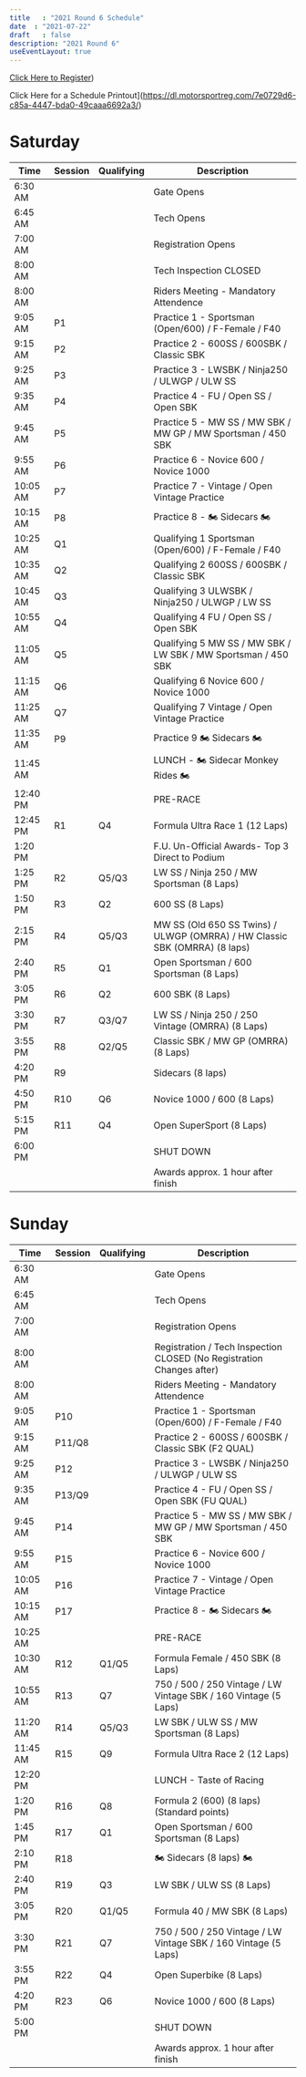 ```yaml
---
title   : "2021 Round 6 Schedule"
date  : "2021-07-22"
draft   : false
description: "2021 Round 6"
useEventLayout: true
---
```


 [Click Here to Register](http://msreg.com/WMRRAR6RIDGE2021))

Click Here for a Schedule Printout](https://dl.motorsportreg.com/7e0729d6-c85a-4447-bda0-49caaa6692a3/)

# Saturday

| Time     | Session | Qualifying | Description                                                                |
|----------|---------|------------|----------------------------------------------------------------------------|
| 6:30 AM  |         |            | Gate Opens                                                                 |
| 6:45 AM  |         |            | Tech Opens                                                                 |
| 7:00 AM  |         |            | Registration Opens                                                         |
| 8:00 AM  |         |            | Tech Inspection CLOSED                                                     |
| 8:00 AM  |         |            | Riders Meeting - Mandatory Attendence                                      |
| 9:05 AM  | P1      |            | Practice 1 -  Sportsman (Open/600) / F-Female / F40                        |
| 9:15 AM  | P2      |            | Practice 2 - 600SS / 600SBK / Classic SBK                                  |
| 9:25 AM  | P3      |            | Practice 3 - LWSBK / Ninja250 / ULWGP / ULW SS                             |
| 9:35 AM  | P4      |            | Practice 4 - FU / Open SS / Open SBK                                       |
| 9:45 AM  | P5      |            | Practice 5 - MW SS / MW SBK / MW GP / MW Sportsman / 450 SBK               |
| 9:55 AM  | P6      |            | Practice 6 - Novice 600 / Novice 1000                                      |
| 10:05 AM | P7      |            | Practice 7 -  Vintage / Open Vintage Practice                              |
| 10:15 AM | P8      |            | Practice 8 - 🏍️ Sidecars 🏍️                                               |
| 10:25 AM | Q1      |            | Qualifying 1 Sportsman (Open/600) / F-Female / F40                         |
| 10:35 AM | Q2      |            | Qualifying 2 600SS / 600SBK / Classic SBK                                  |
| 10:45 AM | Q3      |            | Qualifying 3 ULWSBK / Ninja250 / ULWGP / LW SS                             |
| 10:55 AM | Q4      |            | Qualifying 4 FU / Open SS / Open SBK                                       |
| 11:05 AM | Q5      |            | Qualifying 5 MW SS / MW SBK / LW SBK / MW Sportsman / 450 SBK              |
| 11:15 AM | Q6      |            | Qualifying 6 Novice 600 / Novice 1000                                      |
| 11:25 AM | Q7      |            | Qualifying 7 Vintage / Open Vintage Practice                               |
| 11:35 AM | P9      |            | Practice 9 🏍️ Sidecars 🏍️                                                 |
| 11:45 AM |         |            | LUNCH - 🏍️ Sidecar Monkey Rides 🏍️                                        |
| 12:40 PM |         |            | PRE-RACE                                                                   |
| 12:45 PM | R1      | Q4         | Formula Ultra Race 1 (12 Laps)                                             |
| 1:20 PM  |         |            | F.U.  Un-Official Awards- Top 3 Direct to Podium                           |
| 1:25 PM  | R2      | Q5/Q3      | LW SS / Ninja 250 / MW Sportsman (8 Laps)                                  |
| 1:50 PM  | R3      | Q2         | 600 SS (8 Laps)                                                            |
| 2:15 PM  | R4      | Q5/Q3      | MW SS (Old 650 SS Twins) / ULWGP (OMRRA) / HW Classic SBK (OMRRA) (8 laps) |
| 2:40 PM  | R5      | Q1         | Open Sportsman / 600 Sportsman (8 Laps)                                    |
| 3:05 PM  | R6      | Q2         | 600 SBK (8 Laps)                                                           |
| 3:30 PM  | R7      | Q3/Q7      | LW SS / Ninja 250 / 250 Vintage (OMRRA) (8 Laps)                           |
| 3:55 PM  | R8      | Q2/Q5      | Classic SBK / MW GP (OMRRA)  (8 Laps)                                      |
| 4:20 PM  | R9      |            | Sidecars (8 laps)                                                          |
| 4:50 PM  | R10     | Q6         | Novice 1000 / 600 (8 Laps)                                                 |
| 5:15 PM  | R11     | Q4         | Open SuperSport (8 Laps)                                                   |
| 6:00 PM  |         |            | SHUT DOWN                                                                  |
|          |         |            | Awards approx. 1 hour after finish                                         |

# Sunday

| Time     | Session | Qualifying | Description                                                           |
|----------|---------|------------|-----------------------------------------------------------------------|
| 6:30 AM  |         |            | Gate Opens                                                            |
| 6:45 AM  |         |            | Tech Opens                                                            |
| 7:00 AM  |         |            | Registration Opens                                                    |
| 8:00 AM  |         |            | Registration / Tech Inspection CLOSED (No Registration Changes after) |
| 8:00 AM  |         |            | Riders Meeting - Mandatory Attendence                                 |
| 9:05 AM  | P10     |            | Practice 1 -  Sportsman (Open/600) / F-Female / F40                   |
| 9:15 AM  | P11/Q8  |            | Practice 2 - 600SS / 600SBK / Classic SBK (F2 QUAL)                   |
| 9:25 AM  | P12     |            | Practice 3 - LWSBK / Ninja250 / ULWGP / ULW SS                        |
| 9:35 AM  | P13/Q9  |            | Practice 4 - FU / Open SS / Open SBK (FU QUAL)                        |
| 9:45 AM  | P14     |            | Practice 5 - MW SS / MW SBK / MW GP / MW Sportsman / 450 SBK          |
| 9:55 AM  | P15     |            | Practice 6 - Novice 600 / Novice 1000                                 |
| 10:05 AM | P16     |            | Practice 7 -  Vintage / Open Vintage Practice                         |
| 10:15 AM | P17     |            | Practice 8 - 🏍️ Sidecars 🏍️                                          |
| 10:25 AM |         |            | PRE-RACE                                                              |
| 10:30 AM | R12     | Q1/Q5      | Formula Female / 450 SBK (8 Laps)                                     |
| 10:55 AM | R13     | Q7         | 750 / 500 / 250 Vintage / LW Vintage SBK / 160 Vintage (5 Laps)       |
| 11:20 AM | R14     | Q5/Q3      | LW SBK / ULW SS / MW Sportsman (8 Laps)                               |
| 11:45 AM | R15     | Q9         | Formula Ultra Race 2 (12 Laps)                                        |
| 12:20 PM |         |            | LUNCH - Taste of Racing                                               |
| 1:20 PM  | R16     | Q8         | Formula 2 (600)  (8 laps) (Standard points)                           |
| 1:45 PM  | R17     | Q1         | Open Sportsman / 600 Sportsman (8 Laps)                               |
| 2:10 PM  | R18     |            | 🏍️ Sidecars (8 laps) 🏍️                                              |
| 2:40 PM  | R19     | Q3         | LW SBK / ULW SS   (8 Laps)                                            |
| 3:05 PM  | R20     | Q1/Q5      | Formula 40 / MW SBK (8 Laps)                                          |
| 3:30 PM  | R21     | Q7         | 750 / 500 / 250 Vintage / LW Vintage SBK / 160 Vintage (5 Laps)       |
| 3:55 PM  | R22     | Q4         | Open Superbike (8 Laps)                                               |
| 4:20 PM  | R23     | Q6         | Novice 1000 / 600 (8 Laps)                                            |
| 5:00 PM  |         |            | SHUT DOWN                                                             |
|          |         |            | Awards approx. 1 hour after finish                                    |